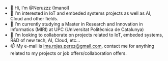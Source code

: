 - 👋 Hi, I’m @Neruzzz (Imanol)
- 👀 I’m interested in IoT and embeded systems projects as well as AI, Cloud and other fields.
- 🌱 I’m currently studying a Master in Research and Innovation in Informatics (MIRI) at UPC (Universitat Politècnica de Catalunya)
- 💞️ I’m looking to collaborate on projects related to IoT, embeded systems, R&D of new tech, AI, Cloud, etc...
- 📫 My e-mail is ima.rojas.perez@gmail.com, contact me for anything related to my projects or job offers/collaboration offers.

<!---
Neruzzz/Neruzzz is a ✨ special ✨ repository because its `README.md` (this file) appears on your GitHub profile.
You can click the Preview link to take a look at your changes.
--->
